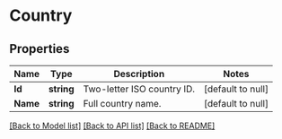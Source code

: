 # Country

## Properties
Name | Type | Description | Notes
------------ | ------------- | ------------- | -------------
**Id** | **string** | Two-letter ISO country ID. | [default to null]
**Name** | **string** | Full country name. | [default to null]

[[Back to Model list]](../README.md#documentation-for-models) [[Back to API list]](../README.md#documentation-for-api-endpoints) [[Back to README]](../README.md)


